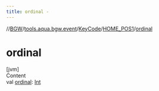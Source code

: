 ```yaml
---
title: ordinal -
---
```

//[BGW](../../../../index.md)/[tools.aqua.bgw.event](../../index.md)/[KeyCode](../index.md)/[HOME_POS1](index.md)/[ordinal](ordinal.md)



# ordinal  
[jvm]  
Content  
val [ordinal](ordinal.md): [Int](https://kotlinlang.org/api/latest/jvm/stdlib/kotlin/-int/index.html)  



